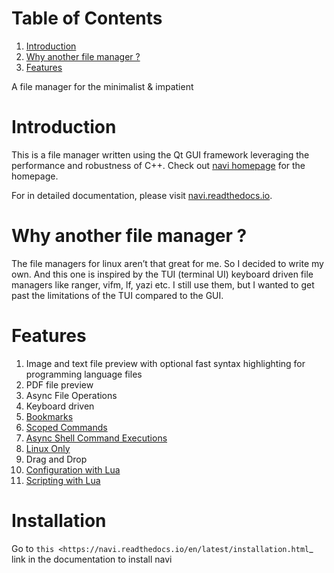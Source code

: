 
# Table of Contents

1.  [Introduction](#orgad64bb1)
2.  [Why another file manager ?](#org326bc2f)
3.  [Features](#org667977f)

A file manager for the minimalist & impatient

<a id="orgad64bb1"></a>

# Introduction

This is a file manager written using the Qt GUI framework leveraging the performance and robustness of C++. Check out <a href="https://dheerajshenoy.github.io/navi">navi homepage</a> for the homepage.

For in detailed documentation, please visit <a href="https://navi.readthedocs.io">navi.readthedocs.io</a>.

<a id="org326bc2f"></a>

# Why another file manager ?

The file managers for linux aren’t that great for me. So I decided to write my own. And this one is inspired by the TUI (terminal UI) keyboard driven file managers like ranger, vifm, lf, yazi etc. I still use them, but I wanted to get past the limitations of the TUI compared to the GUI.

<a id="org667977f"></a>

# Features

1. Image and text file preview with optional fast syntax highlighting for programming language files
2. PDF file preview
2. Async File Operations
3. Keyboard driven
4. [Bookmarks](./wiki.md#bookmarks)
5. [Scoped Commands](./wiki.md#types-of-command)
6. [Async Shell Command Executions](./wiki.md#shell-commands)
7. [Linux Only](./wiki.md#linux-only)
8. Drag and Drop
9. [Configuration with Lua](./wiki.md#lua-configuration)
10. [Scripting with Lua](./wiki.md#scripting-with-lua)

# Installation

Go to `this <https://navi.readthedocs.io/en/latest/installation.html`_ link in the documentation to install navi